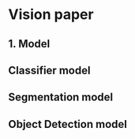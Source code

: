 # Vision paper

## 1. Model
## Classifier model





## Segmentation model

## Object Detection model

